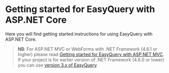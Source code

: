 # Getting started for EasyQuery with ASP.NET Core

Here you will find getting started instructions for using EasyQuery with ASP.NET Core.


> __NB__: For ASP.NET MVC or WebForms with .NET Framework (4.6.1 or higher) please read [Getting started for EasyQuery with ASP.NET MVC](/easyquery/docs/getting-started/version-3-x/asp-net-mvc). 
If your project is for earlier version of .NET Framework (4.6.0 or lower) you can use [version 3.x of EasyQuery](/easyquery/docs/getting-started/version-3-x).